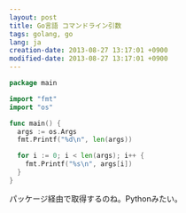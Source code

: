 ```yaml
---
layout: post
title: Go言語 コマンドライン引数
tags: golang, go
lang: ja
creation-date: 2013-08-27 13:17:01 +0900
modified-date: 2013-08-27 13:17:01 +0900
---
```


```go
package main

import "fmt"
import "os"

func main() {
  args := os.Args
  fmt.Printf("%d\n", len(args))

  for i := 0; i < len(args); i++ {
    fmt.Printf("%s\n", args[i])
  }
}
```

パッケージ経由で取得するのね。Pythonみたい。
